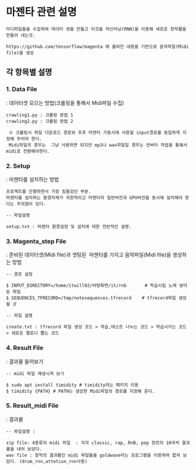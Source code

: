 # 마젠타 관련 설명

    미디파일들을 수집하여 데이터 셋을 만들고 이것을 머신러닝(RNN)을 이용해 새로운 창작물을 만들어 내는것.

    https://github.com/tensorflow/magenta 에 올려진 내용을 기반으로 음악파일(Midi file)을 생성


## 각 항목별 설명
###  1. Data File 

: 데이터셋 모으는 방법(크롤링을 통해서 Midi파일 수집)

    crawling1.py : 크롤링 방법 1
    crawling2.py : 크롤링 방법 2
    
     ※ 크롤링시 파일 다운로드 경로와 추후 마젠타 가동시에 사용할 input경로를 동일하게 지정해 주어야 한다.
     Midi파일의 경우는  그냥 사용하면 되지만 mp3나 wav파일일 경우는 컨버터 작업을 통해서 midi로 전환해야한다.
    
    
###  2. Setup 

: 마젠타를 설치하는 방법

    프로젝트를 진행하면서 가장 힘들었던 부분.
    마젠타를 설치하는 환경자체가 국한적이고 마젠타의 일반버전과 GPU버전을 동시에 설치해야 한다는 주의점이 있다.
    
    -- 파일설명
    
    setup.txt : 마젠타 환경설정 및 설치에 대한 전반적인 설명.

###  3. Magenta_step File 
: 준비된 데이터셋(Midi file)과 셋팅된  마젠타를 가지고 음악파일(Midi file)을 생성하는 방법
    
    -- 경로 설정 
    
    $ INPUT_DIRECTORY=/home/itwill02/바탕화면/it/rnb       # 학습시킬 노래 넣어둔 파일 
    $ SEQUENCES_TFRECORD=/tmp/notesequences.tfrecord    # tfrecord파일 생성할 곳 

    -- 파일 설명 
    
    create.txt : tfrecord 파일 생성 코드 > 학습,테스트 나누는 코드 > 학습시키는 코드 > 새로운 멜로디 뽑는 코드

###  4. Result File 

: 결과물 들어보기
    
    -- midi 파일 재생시켜 보기 

    $ sudo apt install timidity # timidity라는 패키지 이용 
    $ timidity {PATH} # PATH는 생성한 Midi파일의 경로를 지정해 준다.
    
    
###  5. Result_midi File 
: 결과물 

    -- 파일설명 : 
    
    zip file: 4종류의 midi 파일  : 각각 classic, rap, RnB, pop 장르의 10곡씩 결과물을 내어 보았다.
    wav file : 창작의 결과물인 midi 파일들을 goldwave라는 프로그램을 이용하여 합쳐 보았다. (drum_rnn,attetion_rnn사용)

